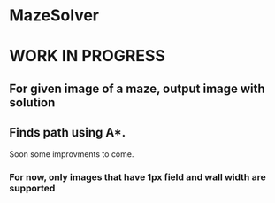 # MazeSolver
# WORK IN PROGRESS
## For given image of a maze, output image with solution

## Finds path using A*.

Soon some improvments to come.

### For now, only images that have 1px field and wall width are supported
